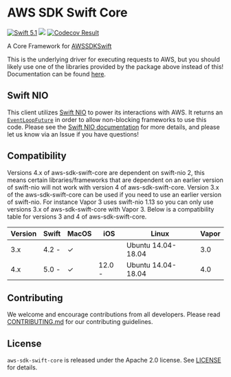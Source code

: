 # AWS SDK Swift Core

[<img src="http://img.shields.io/badge/swift-5.1-brightgreen.svg" alt="Swift 5.1" />](https://swift.org)
[<img src="https://github.com/swift-aws/aws-sdk-swift-core/workflows/CI/badge.svg" />](https://github.com/swift-aws/aws-sdk-swift-core/actions)
[<img src="https://codecov.io/gh/swift-aws/aws-sdk-swift-core/branch/main/graph/badge.svg" alt="Codecov Result" />](https://codecov.io/gh/swift-aws/aws-sdk-swift-core)

A Core Framework for [AWSSDKSwift](https://github.com/swift-aws/aws-sdk-swift)

This is the underlying driver for executing requests to AWS, but you should likely use one of the libraries provided by the package above instead of this! Documentation can be found [here](https://swift-aws.github.io/aws-sdk-swift-core).

## Swift NIO

This client utilizes [Swift NIO](https://github.com/apple/swift-nio#conceptual-overview) to power its interactions with AWS. It returns an [`EventLoopFuture`](https://apple.github.io/swift-nio/docs/current/NIO/Classes/EventLoopFuture.html) in order to allow non-blocking frameworks to use this code. Please see the [Swift NIO documentation](https://apple.github.io/swift-nio/) for more details, and please let us know via an Issue if you have questions!

## Compatibility

Versions 4.x of aws-sdk-swift-core are dependent on swift-nio 2, this means certain libraries/frameworks that are dependent on an earlier version of swift-nio will not work with version 4 of aws-sdk-swift-core. Version 3.x of the aws-sdk-swift-core can be used if you need to use an earlier version of swift-nio. For instance Vapor 3 uses swift-nio 1.13 so you can only use versions 3.x of aws-sdk-swift-core with Vapor 3. Below is a compatibility table for versions 3 and 4 of aws-sdk-swift-core.

| Version | Swift | MacOS | iOS    | Linux              | Vapor  |
|---------|-------|-------|--------|--------------------|--------|
| 3.x     | 4.2 - | ✓     |        | Ubuntu 14.04-18.04 | 3.0    |
| 4.x     | 5.0 - | ✓     | 12.0 - | Ubuntu 14.04-18.04 | 4.0    |

## Contributing

We welcome and encourage contributions from all developers. Please read [CONTRIBUTING.md](CONTRIBUTING.md) for our contributing guidelines.

## License

`aws-sdk-swift-core` is released under the Apache 2.0 license. See [LICENSE](LICENSE) for details.
